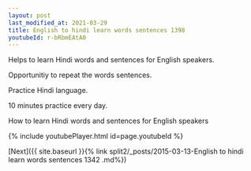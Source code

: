 ```yaml
---
layout: post
last_modified_at: 2021-03-29
title: English to hindi learn words sentences 1398 
youtubeId: r-bRbmEAtA0
---
```

 
 
Helps to learn Hindi words and sentences for English speakers.

Opportunitiy to repeat the words sentences. 

Practice Hindi language. 
 
10 minutes practice every day. 
 
How to learn Hindi words and sentences for English speakers 
 
{% include youtubePlayer.html id=page.youtubeId %}
 
 
[Next]({{ site.baseurl }}{% link  split2/_posts/2015-03-13-English to hindi learn words sentences 1342 .md%})
 
